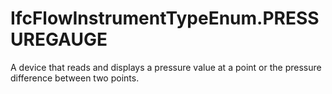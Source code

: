 IfcFlowInstrumentTypeEnum.PRESSUREGAUGE
=======================================
A device that reads and displays a pressure value at a point or the pressure
difference between two points.


